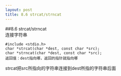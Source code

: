 ```yaml
---
layout: post
title: 8.6 strcat/strncat
---
```


##8.6 strcat/strncat   
连接字符串

	#include <stdio.h>
	char *strcat(char *dest, const char *src);
	char *strncat(char *dest, const char *src);
	返回值：dest指向哪，返回的指针就指向哪

strcat把src所指向的字符串连接到dest所指的字符串后面
